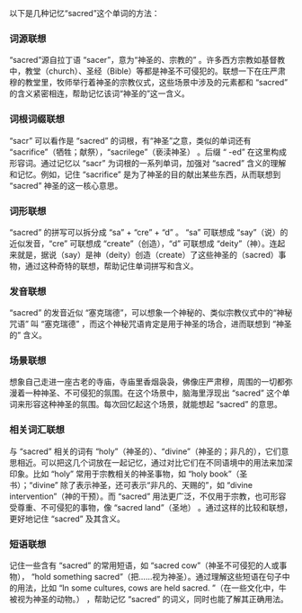 以下是几种记忆“sacred”这个单词的方法：

### 词源联想
“sacred”源自拉丁语 “sacer”，意为“神圣的、宗教的” 。许多西方宗教如基督教中，教堂（church）、圣经（Bible）等都是神圣不可侵犯的。联想一下在庄严肃穆的教堂里，牧师举行着神圣的宗教仪式，这些场景中涉及的元素都和 “sacred” 的含义紧密相连，帮助记忆该词“神圣的”这一含义。

### 词根词缀联想
“sacr” 可以看作是 “sacred” 的词根，有“神圣”之意，类似的单词还有 “sacrifice”（牺牲；献祭），“sacrilege”（亵渎神圣） 。后缀 “ -ed” 在这里构成形容词。通过记忆以 “sacr” 为词根的一系列单词，加强对 “sacred” 含义的理解和记忆。例如，记住 “sacrifice” 是为了神圣的目的献出某些东西，从而联想到 “sacred” 神圣的这一核心意思。

### 词形联想
“sacred” 的拼写可以拆分成 “sa” + “cre” + “d” 。 “sa” 可联想成 “say”（说）的近似发音，“cre” 可联想成 “create”（创造），“d” 可联想成 “deity”（神）。连起来就是，据说（say）是神（deity）创造（create）了这些神圣的（sacred）事物，通过这种奇特的联想，帮助记住单词拼写和含义。

### 发音联想
“sacred” 的发音近似 “塞克瑞德”，可以想象一个神秘的、类似宗教仪式中的“神秘咒语” 叫 “塞克瑞德” ，而这个神秘咒语肯定是用于神圣的场合，进而联想到 “神圣的” 含义。

### 场景联想
想象自己走进一座古老的寺庙，寺庙里香烟袅袅，佛像庄严肃穆，周围的一切都弥漫着一种神圣、不可侵犯的氛围。在这个场景中，脑海里浮现出 “sacred” 这个单词来形容这种神圣的氛围。每次回忆起这个场景，就能想起 “sacred” 的意思。

### 相关词汇联想
与 “sacred” 相关的词有 “holy”（神圣的）、“divine”（神圣的；非凡的），它们意思相近。可以把这几个词放在一起记忆，通过对比它们在不同语境中的用法来加深印象。比如 “holy” 常用于宗教相关的神圣事物，如 “holy book”（圣书）；“divine” 除了表示神圣，还可表示“非凡的、天赐的”，如 “divine intervention”（神的干预）。而 “sacred” 用法更广泛，不仅用于宗教，也可形容受尊重、不可侵犯的事物，像 “sacred land”（圣地） 。通过这样的比较和联想，更好地记住 “sacred” 及其含义。

### 短语联想
记住一些含有 “sacred” 的常用短语，如 “sacred cow”（神圣不可侵犯的人或事物）， “hold something sacred”（把……视为神圣）。通过理解这些短语在句子中的用法，比如 “In some cultures, cows are held sacred. ”（在一些文化中，牛被视为神圣的动物。） ，帮助记忆 “sacred” 的词义，同时也能了解其正确用法。 